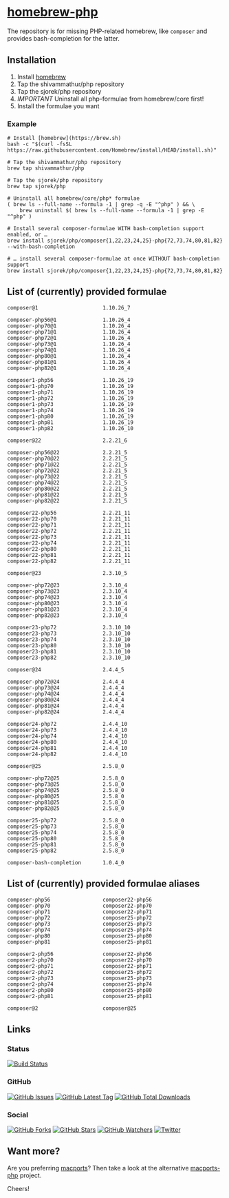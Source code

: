 # [homebrew-php](https://sjorek.github.io/homebrew-php/)

The repository is for missing PHP-related homebrew, like `composer` and
provides bash-completion for the latter.

## Installation

1. Install [homebrew](https://brew.sh)
3. Tap the shivammathur/php repository
3. Tap the sjorek/php repository
4. *IMPORTANT* Uninstall all php-formulae from homebrew/core first!
5. Install the formulae you want

### Example

```console
# Install [homebrew](https://brew.sh)
bash -c "$(curl -fsSL https://raw.githubusercontent.com/Homebrew/install/HEAD/install.sh)"

# Tap the shivammathur/php repository
brew tap shivammathur/php

# Tap the sjorek/php repository
brew tap sjorek/php

# Uninstall all homebrew/core/php* formulae
( brew ls --full-name --formula -1 | grep -q -E "^php" ) && \
    brew uninstall $( brew ls --full-name --formula -1 | grep -E "^php" )

# Install several composer-formulae WITH bash-completion support enabled, or …
brew install sjorek/php/composer{1,22,23,24,25}-php{72,73,74,80,81,82} --with-bash-completion

# … install several composer-formulae at once WITHOUT bash-completion support
brew install sjorek/php/composer{1,22,23,24,25}-php{72,73,74,80,81,82}
```

## List of (currently) provided formulae

    composer@1                     1.10.26_7

    composer-php56@1               1.10.26_4
    composer-php70@1               1.10.26_4
    composer-php71@1               1.10.26_4
    composer-php72@1               1.10.26_4
    composer-php73@1               1.10.26_4
    composer-php74@1               1.10.26_4
    composer-php80@1               1.10.26_4
    composer-php81@1               1.10.26_4
    composer-php82@1               1.10.26_4

    composer1-php56                1.10.26_19
    composer1-php70                1.10.26_19
    composer1-php71                1.10.26_19
    composer1-php72                1.10.26_19
    composer1-php73                1.10.26_19
    composer1-php74                1.10.26_19
    composer1-php80                1.10.26_19
    composer1-php81                1.10.26_19
    composer1-php82                1.10.26_10

    composer@22                    2.2.21_6

    composer-php56@22              2.2.21_5
    composer-php70@22              2.2.21_5
    composer-php71@22              2.2.21_5
    composer-php72@22              2.2.21_5
    composer-php73@22              2.2.21_5
    composer-php74@22              2.2.21_5
    composer-php80@22              2.2.21_5
    composer-php81@22              2.2.21_5
    composer-php82@22              2.2.21_5

    composer22-php56               2.2.21_11
    composer22-php70               2.2.21_11
    composer22-php71               2.2.21_11
    composer22-php72               2.2.21_11
    composer22-php73               2.2.21_11
    composer22-php74               2.2.21_11
    composer22-php80               2.2.21_11
    composer22-php81               2.2.21_11
    composer22-php82               2.2.21_11

    composer@23                    2.3.10_5

    composer-php72@23              2.3.10_4
    composer-php73@23              2.3.10_4
    composer-php74@23              2.3.10_4
    composer-php80@23              2.3.10_4
    composer-php81@23              2.3.10_4
    composer-php82@23              2.3.10_4

    composer23-php72               2.3.10_10
    composer23-php73               2.3.10_10
    composer23-php74               2.3.10_10
    composer23-php80               2.3.10_10
    composer23-php81               2.3.10_10
    composer23-php82               2.3.10_10

    composer@24                    2.4.4_5

    composer-php72@24              2.4.4_4
    composer-php73@24              2.4.4_4
    composer-php74@24              2.4.4_4
    composer-php80@24              2.4.4_4
    composer-php81@24              2.4.4_4
    composer-php82@24              2.4.4_4

    composer24-php72               2.4.4_10
    composer24-php73               2.4.4_10
    composer24-php74               2.4.4_10
    composer24-php80               2.4.4_10
    composer24-php81               2.4.4_10
    composer24-php82               2.4.4_10

    composer@25                    2.5.8_0

    composer-php72@25              2.5.8_0
    composer-php73@25              2.5.8_0
    composer-php74@25              2.5.8_0
    composer-php80@25              2.5.8_0
    composer-php81@25              2.5.8_0
    composer-php82@25              2.5.8_0

    composer25-php72               2.5.8_0
    composer25-php73               2.5.8_0
    composer25-php74               2.5.8_0
    composer25-php80               2.5.8_0
    composer25-php81               2.5.8_0
    composer25-php82               2.5.8_0

    composer-bash-completion       1.0.4_0

## List of (currently) provided formulae aliases

    composer-php56                 composer22-php56
    composer-php70                 composer22-php70
    composer-php71                 composer22-php71
    composer-php72                 composer25-php72
    composer-php73                 composer25-php73
    composer-php74                 composer25-php74
    composer-php80                 composer25-php80
    composer-php81                 composer25-php81

    composer2-php56                composer22-php56
    composer2-php70                composer22-php70
    composer2-php71                composer22-php71
    composer2-php72                composer25-php72
    composer2-php73                composer25-php73
    composer2-php74                composer25-php74
    composer2-php80                composer25-php80
    composer2-php81                composer25-php81

    composer@2                     composer@25

## Links

### Status

[![Build Status](https://img.shields.io/travis/com/sjorek/homebrew-php.svg)](https://travis-ci.com/sjorek/homebrew-php)


### GitHub

[![GitHub Issues](https://img.shields.io/github/issues/sjorek/homebrew-php.svg)](https://github.com/sjorek/homebrew-php/issues)
[![GitHub Latest Tag](https://img.shields.io/github/tag/sjorek/homebrew-php.svg)](https://github.com/sjorek/homebrew-php/tags)
[![GitHub Total Downloads](https://img.shields.io/github/downloads/sjorek/homebrew-php/total.svg)](https://github.com/sjorek/homebrew-php/releases)


### Social

[![GitHub Forks](https://img.shields.io/github/forks/sjorek/homebrew-php.svg?style=social)](https://github.com/sjorek/homebrew-php/network)
[![GitHub Stars](https://img.shields.io/github/stars/sjorek/homebrew-php.svg?style=social)](https://github.com/sjorek/homebrew-php/stargazers)
[![GitHub Watchers](https://img.shields.io/github/watchers/sjorek/homebrew-php.svg?style=social)](https://github.com/sjorek/homebrew-php/watchers)
[![Twitter](https://img.shields.io/twitter/url/https/github.com/sjorek/homebrew-php.svg?style=social)](https://twitter.com/intent/tweet?url=https%3A%2F%2Fsjorek.github.io%2Fhomebrew-php%2F)

## Want more?

Are you preferring [macports](https://www.macports.org)? Then take a look
at the alternative [macports-php](https://sjorek.github.io/macports-php/) project.

Cheers!
